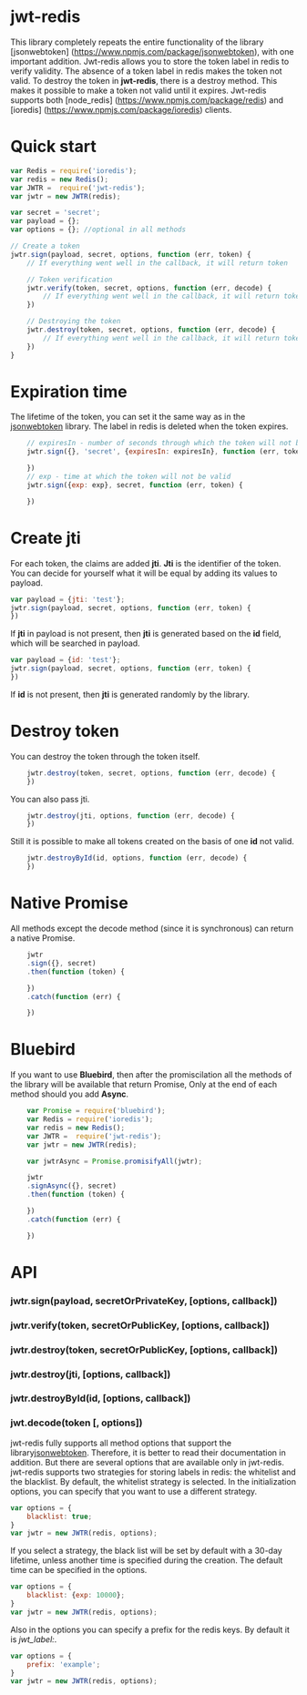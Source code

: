 # jwt-redis

This library completely repeats the entire functionality of the library [jsonwebtoken] (https://www.npmjs.com/package/jsonwebtoken), with one important addition.
Jwt-redis allows you to store the token label in redis to verify validity.
The absence of a token label in redis makes the token not valid. To destroy the token in **jwt-redis**, there is a destroy method.
This makes it possible to make a token not valid until it expires.
Jwt-redis supports both [node_redis] (https://www.npmjs.com/package/redis) and [ioredis] (https://www.npmjs.com/package/ioredis) clients.

# Quick start

```javascript
var Redis = require('ioredis');
var redis = new Redis();
var JWTR =  require('jwt-redis');
var jwtr = new JWTR(redis);

var secret = 'secret';
var payload = {};
var options = {}; //optional in all methods

// Create a token
jwtr.sign(payload, secret, options, function (err, token) {
    // If everything went well in the callback, it will return token

    // Token verification
    jwtr.verify(token, secret, options, function (err, decode) {
        // If everything went well in the callback, it will return token payload
    })

    // Destroying the token
    jwtr.destroy(token, secret, options, function (err, decode) {
        // If everything went well in the callback, it will return token payload
    })
}
```

# Expiration time
The lifetime of the token, you can set it the same way as in the [jsonwebtoken](https://www.npmjs.com/package/jsonwebtoken) library.
The label in redis is deleted when the token expires.
```javascript
    // expiresIn - number of seconds through which the token will not be valid
    jwtr.sign({}, 'secret', {expiresIn: expiresIn}, function (err, token) {

    })
    // exp - time at which the token will not be valid
    jwtr.sign({exp: exp}, secret, function (err, token) {

    })
```

# Create jti

For each token, the claims are added **jti**. **Jti** is the identifier of the token.
You can decide for yourself what it will be equal by adding its values to payload.

```javascript
var payload = {jti: 'test'};
jwtr.sign(payload, secret, options, function (err, token) {
})
```

If **jti** in payload is not present, then **jti** is generated based on the **id** field, which will be searched in payload.

```javascript
var payload = {id: 'test'};
jwtr.sign(payload, secret, options, function (err, token) {
})
```

If **id** is not present, then **jti** is generated randomly by the library.

# Destroy token

You can destroy the token through the token itself.

```javascript
    jwtr.destroy(token, secret, options, function (err, decode) {
    })
```
You can also pass jti.

```javascript
    jwtr.destroy(jti, options, function (err, decode) {
    })
```

Still it is possible to make all tokens created on the basis of one **id** not valid.

```javascript
    jwtr.destroyById(id, options, function (err, decode) {
    })
```

# Native Promise

All methods except the decode method (since it is synchronous) can return a native Promise.

```javascript
    jwtr
    .sign({}, secret)
    .then(function (token) {

    })
    .catch(function (err) {

    })
```

# Bluebird

If you want to use **Bluebird**, then after the promiscilation all the methods of the library will be available that return Promise,
Only at the end of each method should you add **Async**.

```javascript
    var Promise = require('bluebird');
    var Redis = require('ioredis');
    var redis = new Redis();
    var JWTR =  require('jwt-redis');
    var jwtr = new JWTR(redis);

    var jwtrAsync = Promise.promisifyAll(jwtr);

    jwtr
    .signAsync({}, secret)
    .then(function (token) {

    })
    .catch(function (err) {

    })
```

# API

### jwtr.sign(payload, secretOrPrivateKey, [options, callback]) ###

### jwtr.verify(token, secretOrPublicKey, [options, callback]) ###

### jwtr.destroy(token, secretOrPublicKey, [options, callback]) ###

### jwtr.destroy(jti, [options, callback]) ###

### jwtr.destroyById(id, [options, callback]) ###

### jwt.decode(token [, options]) ###

jwt-redis fully supports all method options that support the library[jsonwebtoken](https://www.npmjs.com/package/jsonwebtoken).
Therefore, it is better to read their documentation in addition. But there are several options that are available only in jwt-redis.
jwt-redis supports two strategies for storing labels in redis: the whitelist and the blacklist. By default, the whitelist strategy is selected.
In the initialization options, you can specify that you want to use a different strategy.

```javascript
var options = {
    blacklist: true;
}
var jwtr = new JWTR(redis, options);
```
If you select a strategy, the black list will be set by default with a 30-day lifetime, unless another time is specified during the creation.
The default time can be specified in the options.

```javascript
var options = {
    blacklist: {exp: 10000};
}
var jwtr = new JWTR(redis, options);
```

Also in the options you can specify a prefix for the redis keys. By default it is *jwt_label:*.

```javascript
var options = {
    prefix: 'example';
}
var jwtr = new JWTR(redis, options);
```
